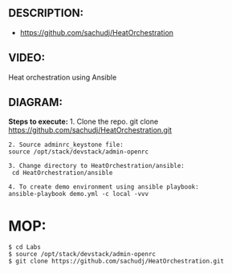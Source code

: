 ## DESCRIPTION:

* https://github.com/sachudj/HeatOrchestration

## VIDEO:
Heat orchestration using Ansible



## DIAGRAM:


**Steps to execute:**
	1. Clone the repo.
	git clone https://github.com/sachudj/HeatOrchestration.git
	
	2. Source adminrc_keystone file:
	source /opt/stack/devstack/admin-openrc
	
	3. Change directory to HeatOrchestration/ansible:
	 cd HeatOrchestration/ansible
	
	4. To create demo environment using ansible playbook: 
	ansible-playbook demo.yml -c local -vvv





# MOP:
```
$ cd Labs
$ source /opt/stack/devstack/admin-openrc
$ git clone https://github.com/sachudj/HeatOrchestration.git  
```
